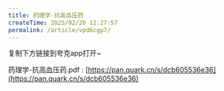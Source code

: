 ```yaml
---
title: 药理学-抗高血压药
createTime: 2025/02/20 12:27:57
permalink: /article/vpd6cgp7/
---
```

复制下方链接到夸克app打开~

药理学-抗高血压药.pdf : [https://pan.quark.cn/s/dcb605536e36](https://pan.quark.cn/s/dcb605536e36)